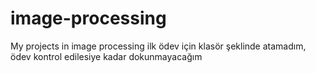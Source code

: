 # image-processing
My projects in image processing
ilk ödev için klasör şeklinde atamadım, ödev kontrol edilesiye kadar dokunmayacağım
